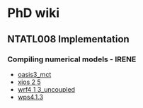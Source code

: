 # PhD wiki
## NTATL008 Implementation
### Compiling numerical models - IRENE
* [oasis3_mct](NTATL008/models/compiling_oasis3-mct.md)
* [xios 2 5](NTATL008/models/compiling_xios-2.5.md)
* [wrf4 1 3_uncoupled](NTATL008/models/compiling_wrf4.1.3_uncoupled.md)
* [wps4.1.3](NTATL008/models/compiling_wps4.1.3.md)

